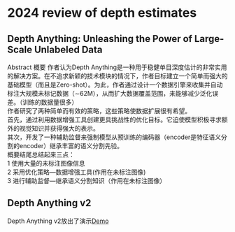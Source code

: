 # 2024 review of depth estimates
## Depth Anything: Unleashing the Power of Large-Scale Unlabeled Data  
Abstract 概要
作者认为Depth Anything是一种用于稳健单目深度估计的非常实用的解决方案。在不追求新颖的技术模块的情况下，作者目标建立一个简单而强大的基础模型（而且是Zero-shot）。为此，作者通过设计一个数据引擎来收集并自动标注大规模未标记数据（∼62M），从而扩大数据覆盖范围，来能够减少泛化误差。（训练的数据量很多）  
作者研究了两种简单而有效的策略，这些策略使数据扩展很有希望。  
首先，通过利用数据增强工具创建更具挑战性的优化目标。它迫使模型积极寻求额外的视觉知识并获得强大的表示。  
其次，开发了一种辅助监督来强制模型从预训练的编码器（encoder是特征语义分割的encoder）继承丰富的语义分割先验。  
概要结尾总结起来三点：  
1 使用大量的未标注图像信息  
2 采用优化策略—数据增强工具(作用在未标注图像)  
3 进行辅助监督—继承语义分割知识（作用在未标注图像）  
## Depth Anything v2
Depth Anything v2放出了演示[Demo](https://huggingface.co/spaces/depth-anything/Depth-Anything-V2 "上传照片显示深度估计")
